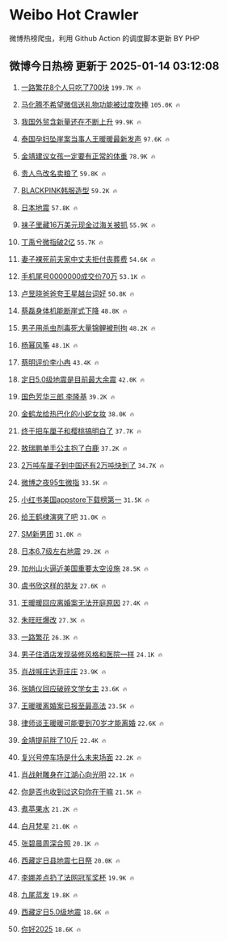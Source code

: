 # Weibo Hot Crawler 



微博热榜爬虫，利用 Github Action 的调度脚本更新 BY PHP 


## 微博今日热榜 更新于 2025-01-14 03:12:08 
1. [一路繁花8个人只吃了700块](https://s.weibo.com/weibo?q=%23%E4%B8%80%E8%B7%AF%E7%B9%81%E8%8A%B18%E4%B8%AA%E4%BA%BA%E5%8F%AA%E5%90%83%E4%BA%86700%E5%9D%97%23&t=31&band_rank=1&Refer=top) `199.7K 🔥` 

1. [马化腾不希望微信送礼物功能被过度吹捧](https://s.weibo.com/weibo?q=%23%E9%A9%AC%E5%8C%96%E8%85%BE%E4%B8%8D%E5%B8%8C%E6%9C%9B%E5%BE%AE%E4%BF%A1%E9%80%81%E7%A4%BC%E7%89%A9%E5%8A%9F%E8%83%BD%E8%A2%AB%E8%BF%87%E5%BA%A6%E5%90%B9%E6%8D%A7%23&t=31&band_rank=2&Refer=top) `105.0K 🔥` 

1. [我国外贸含新量还在不断上升](https://s.weibo.com/weibo?q=%23%E6%88%91%E5%9B%BD%E5%A4%96%E8%B4%B8%E5%90%AB%E6%96%B0%E9%87%8F%E8%BF%98%E5%9C%A8%E4%B8%8D%E6%96%AD%E4%B8%8A%E5%8D%87%23&t=31&band_rank=3&Refer=top) `99.9K 🔥` 

1. [泰国孕妇坠崖案当事人王暖暖最新发声](https://s.weibo.com/weibo?q=%23%E6%B3%B0%E5%9B%BD%E5%AD%95%E5%A6%87%E5%9D%A0%E5%B4%96%E6%A1%88%E5%BD%93%E4%BA%8B%E4%BA%BA%E7%8E%8B%E6%9A%96%E6%9A%96%E6%9C%80%E6%96%B0%E5%8F%91%E5%A3%B0%23&t=31&band_rank=4&Refer=top) `97.6K 🔥` 

1. [金靖建议女孩一定要有正常的体重](https://s.weibo.com/weibo?q=%23%E9%87%91%E9%9D%96%E5%BB%BA%E8%AE%AE%E5%A5%B3%E5%AD%A9%E4%B8%80%E5%AE%9A%E8%A6%81%E6%9C%89%E6%AD%A3%E5%B8%B8%E7%9A%84%E4%BD%93%E9%87%8D%23&t=31&band_rank=5&Refer=top) `78.9K 🔥` 

1. [贵人鸟改名卖粮了](https://s.weibo.com/weibo?q=%23%E8%B4%B5%E4%BA%BA%E9%B8%9F%E6%94%B9%E5%90%8D%E5%8D%96%E7%B2%AE%E4%BA%86%23&t=31&band_rank=6&Refer=top) `59.8K 🔥` 

1. [BLACKPINK韩服造型](https://s.weibo.com/weibo?q=%23BLACKPINK%E9%9F%A9%E6%9C%8D%E9%80%A0%E5%9E%8B%23&t=31&band_rank=7&Refer=top) `59.2K 🔥` 

1. [日本地震](https://s.weibo.com/weibo?q=%E6%97%A5%E6%9C%AC%E5%9C%B0%E9%9C%87&t=31&band_rank=8&Refer=top) `57.8K 🔥` 

1. [袜子里藏16万美元现金过海关被抓](https://s.weibo.com/weibo?q=%23%E8%A2%9C%E5%AD%90%E9%87%8C%E8%97%8F16%E4%B8%87%E7%BE%8E%E5%85%83%E7%8E%B0%E9%87%91%E8%BF%87%E6%B5%B7%E5%85%B3%E8%A2%AB%E6%8A%93%23&t=31&band_rank=9&Refer=top) `55.9K 🔥` 

1. [丁禹兮微指破2亿](https://s.weibo.com/weibo?q=%23%E4%B8%81%E7%A6%B9%E5%85%AE%E5%BE%AE%E6%8C%87%E7%A0%B42%E4%BA%BF%23&t=31&band_rank=10&Refer=top) `55.7K 🔥` 

1. [妻子裸死前夫家中丈夫拒付丧葬费](https://s.weibo.com/weibo?q=%23%E5%A6%BB%E5%AD%90%E8%A3%B8%E6%AD%BB%E5%89%8D%E5%A4%AB%E5%AE%B6%E4%B8%AD%E4%B8%88%E5%A4%AB%E6%8B%92%E4%BB%98%E4%B8%A7%E8%91%AC%E8%B4%B9%23&t=31&band_rank=11&Refer=top) `54.6K 🔥` 

1. [手机尾号0000000成交价70万](https://s.weibo.com/weibo?q=%23%E6%89%8B%E6%9C%BA%E5%B0%BE%E5%8F%B70000000%E6%88%90%E4%BA%A4%E4%BB%B770%E4%B8%87%23&t=31&band_rank=12&Refer=top) `53.1K 🔥` 

1. [卢昱晓爸爸夸王星越台词好](https://s.weibo.com/weibo?q=%23%E5%8D%A2%E6%98%B1%E6%99%93%E7%88%B8%E7%88%B8%E5%A4%B8%E7%8E%8B%E6%98%9F%E8%B6%8A%E5%8F%B0%E8%AF%8D%E5%A5%BD%23&t=31&band_rank=13&Refer=top) `50.8K 🔥` 

1. [蔡磊身体机能断崖式下降](https://s.weibo.com/weibo?q=%23%E8%94%A1%E7%A3%8A%E8%BA%AB%E4%BD%93%E6%9C%BA%E8%83%BD%E6%96%AD%E5%B4%96%E5%BC%8F%E4%B8%8B%E9%99%8D%23&t=31&band_rank=14&Refer=top) `48.8K 🔥` 

1. [男子用杀虫剂毒死大量锦鲤被刑拘](https://s.weibo.com/weibo?q=%23%E7%94%B7%E5%AD%90%E7%94%A8%E6%9D%80%E8%99%AB%E5%89%82%E6%AF%92%E6%AD%BB%E5%A4%A7%E9%87%8F%E9%94%A6%E9%B2%A4%E8%A2%AB%E5%88%91%E6%8B%98%23&t=31&band_rank=15&Refer=top) `48.2K 🔥` 

1. [杨幂风筝](https://s.weibo.com/weibo?q=%23%E6%9D%A8%E5%B9%82%E9%A3%8E%E7%AD%9D%23&t=31&band_rank=16&Refer=top) `48.1K 🔥` 

1. [蔡明评价李小冉](https://s.weibo.com/weibo?q=%23%E8%94%A1%E6%98%8E%E8%AF%84%E4%BB%B7%E6%9D%8E%E5%B0%8F%E5%86%89%23&t=31&band_rank=17&Refer=top) `43.4K 🔥` 

1. [定日5.0级地震是目前最大余震](https://s.weibo.com/weibo?q=%23%E5%AE%9A%E6%97%A55.0%E7%BA%A7%E5%9C%B0%E9%9C%87%E6%98%AF%E7%9B%AE%E5%89%8D%E6%9C%80%E5%A4%A7%E4%BD%99%E9%9C%87%23&t=31&band_rank=18&Refer=top) `42.0K 🔥` 

1. [国色芳华三郎 李隆基](https://s.weibo.com/weibo?q=%E5%9B%BD%E8%89%B2%E8%8A%B3%E5%8D%8E%E4%B8%89%E9%83%8E%20%E6%9D%8E%E9%9A%86%E5%9F%BA&t=31&band_rank=19&Refer=top) `39.2K 🔥` 

1. [金鹤龙给热巴化的小蛇女妆](https://s.weibo.com/weibo?q=%23%E9%87%91%E9%B9%A4%E9%BE%99%E7%BB%99%E7%83%AD%E5%B7%B4%E5%8C%96%E7%9A%84%E5%B0%8F%E8%9B%87%E5%A5%B3%E5%A6%86%23&t=31&band_rank=20&Refer=top) `38.0K 🔥` 

1. [终于把车厘子和樱桃搞明白了](https://s.weibo.com/weibo?q=%23%E7%BB%88%E4%BA%8E%E6%8A%8A%E8%BD%A6%E5%8E%98%E5%AD%90%E5%92%8C%E6%A8%B1%E6%A1%83%E6%90%9E%E6%98%8E%E7%99%BD%E4%BA%86%23&t=31&band_rank=21&Refer=top) `37.7K 🔥` 

1. [敖瑞鹏单手公主抱了白鹿](https://s.weibo.com/weibo?q=%23%E6%95%96%E7%91%9E%E9%B9%8F%E5%8D%95%E6%89%8B%E5%85%AC%E4%B8%BB%E6%8A%B1%E4%BA%86%E7%99%BD%E9%B9%BF%23&t=31&band_rank=22&Refer=top) `37.2K 🔥` 

1. [2万吨车厘子到中国还有2万吨快到了](https://s.weibo.com/weibo?q=%232%E4%B8%87%E5%90%A8%E8%BD%A6%E5%8E%98%E5%AD%90%E5%88%B0%E4%B8%AD%E5%9B%BD%E8%BF%98%E6%9C%892%E4%B8%87%E5%90%A8%E5%BF%AB%E5%88%B0%E4%BA%86%23&t=31&band_rank=23&Refer=top) `34.7K 🔥` 

1. [微博之夜95生微指](https://s.weibo.com/weibo?q=%23%E5%BE%AE%E5%8D%9A%E4%B9%8B%E5%A4%9C95%E7%94%9F%E5%BE%AE%E6%8C%87%23&t=31&band_rank=24&Refer=top) `33.5K 🔥` 

1. [小红书美国appstore下载榜第一](https://s.weibo.com/weibo?q=%23%E5%B0%8F%E7%BA%A2%E4%B9%A6%E7%BE%8E%E5%9B%BDappstore%E4%B8%8B%E8%BD%BD%E6%A6%9C%E7%AC%AC%E4%B8%80%23&t=31&band_rank=25&Refer=top) `31.5K 🔥` 

1. [给王鹤棣演爽了吧](https://s.weibo.com/weibo?q=%23%E7%BB%99%E7%8E%8B%E9%B9%A4%E6%A3%A3%E6%BC%94%E7%88%BD%E4%BA%86%E5%90%A7%23&t=31&band_rank=26&Refer=top) `31.0K 🔥` 

1. [SM新男团](https://s.weibo.com/weibo?q=SM%E6%96%B0%E7%94%B7%E5%9B%A2&t=31&band_rank=27&Refer=top) `31.0K 🔥` 

1. [日本6.7级左右地震](https://s.weibo.com/weibo?q=%23%E6%97%A5%E6%9C%AC6.7%E7%BA%A7%E5%B7%A6%E5%8F%B3%E5%9C%B0%E9%9C%87%23&t=31&band_rank=28&Refer=top) `29.2K 🔥` 

1. [加州山火逼近美国重要太空设施](https://s.weibo.com/weibo?q=%23%E5%8A%A0%E5%B7%9E%E5%B1%B1%E7%81%AB%E9%80%BC%E8%BF%91%E7%BE%8E%E5%9B%BD%E9%87%8D%E8%A6%81%E5%A4%AA%E7%A9%BA%E8%AE%BE%E6%96%BD%23&t=31&band_rank=29&Refer=top) `28.5K 🔥` 

1. [虞书欣这样的朋友](https://s.weibo.com/weibo?q=%23%E8%99%9E%E4%B9%A6%E6%AC%A3%E8%BF%99%E6%A0%B7%E7%9A%84%E6%9C%8B%E5%8F%8B%23&t=31&band_rank=30&Refer=top) `27.6K 🔥` 

1. [王暖暖回应离婚案无法开庭原因](https://s.weibo.com/weibo?q=%23%E7%8E%8B%E6%9A%96%E6%9A%96%E5%9B%9E%E5%BA%94%E7%A6%BB%E5%A9%9A%E6%A1%88%E6%97%A0%E6%B3%95%E5%BC%80%E5%BA%AD%E5%8E%9F%E5%9B%A0%23&t=31&band_rank=31&Refer=top) `27.4K 🔥` 

1. [朱旺旺爆改](https://s.weibo.com/weibo?q=%23%E6%9C%B1%E6%97%BA%E6%97%BA%E7%88%86%E6%94%B9%23&t=31&band_rank=32&Refer=top) `27.3K 🔥` 

1. [一路繁花](https://s.weibo.com/weibo?q=%E4%B8%80%E8%B7%AF%E7%B9%81%E8%8A%B1&t=31&band_rank=33&Refer=top) `26.3K 🔥` 

1. [男子住酒店发现装修风格和医院一样](https://s.weibo.com/weibo?q=%23%E7%94%B7%E5%AD%90%E4%BD%8F%E9%85%92%E5%BA%97%E5%8F%91%E7%8E%B0%E8%A3%85%E4%BF%AE%E9%A3%8E%E6%A0%BC%E5%92%8C%E5%8C%BB%E9%99%A2%E4%B8%80%E6%A0%B7%23&t=31&band_rank=34&Refer=top) `24.1K 🔥` 

1. [肖战喊庄达菲庄庄](https://s.weibo.com/weibo?q=%23%E8%82%96%E6%88%98%E5%96%8A%E5%BA%84%E8%BE%BE%E8%8F%B2%E5%BA%84%E5%BA%84%23&t=31&band_rank=35&Refer=top) `23.9K 🔥` 

1. [张婧仪回应破碎文学女主](https://s.weibo.com/weibo?q=%23%E5%BC%A0%E5%A9%A7%E4%BB%AA%E5%9B%9E%E5%BA%94%E7%A0%B4%E7%A2%8E%E6%96%87%E5%AD%A6%E5%A5%B3%E4%B8%BB%23&t=31&band_rank=36&Refer=top) `23.6K 🔥` 

1. [王暖暖离婚案已报至最高法](https://s.weibo.com/weibo?q=%23%E7%8E%8B%E6%9A%96%E6%9A%96%E7%A6%BB%E5%A9%9A%E6%A1%88%E5%B7%B2%E6%8A%A5%E8%87%B3%E6%9C%80%E9%AB%98%E6%B3%95%23&t=31&band_rank=37&Refer=top) `23.5K 🔥` 

1. [律师谈王暖暖可能要到70岁才能离婚](https://s.weibo.com/weibo?q=%23%E5%BE%8B%E5%B8%88%E8%B0%88%E7%8E%8B%E6%9A%96%E6%9A%96%E5%8F%AF%E8%83%BD%E8%A6%81%E5%88%B070%E5%B2%81%E6%89%8D%E8%83%BD%E7%A6%BB%E5%A9%9A%23&t=31&band_rank=38&Refer=top) `22.6K 🔥` 

1. [金靖提前胖了10斤](https://s.weibo.com/weibo?q=%23%E9%87%91%E9%9D%96%E6%8F%90%E5%89%8D%E8%83%96%E4%BA%8610%E6%96%A4%23&t=31&band_rank=39&Refer=top) `22.4K 🔥` 

1. [复兴号停车场是什么未来场面](https://s.weibo.com/weibo?q=%23%E5%A4%8D%E5%85%B4%E5%8F%B7%E5%81%9C%E8%BD%A6%E5%9C%BA%E6%98%AF%E4%BB%80%E4%B9%88%E6%9C%AA%E6%9D%A5%E5%9C%BA%E9%9D%A2%23&t=31&band_rank=40&Refer=top) `22.2K 🔥` 

1. [肖战射雕身在江湖心向光明](https://s.weibo.com/weibo?q=%23%E8%82%96%E6%88%98%E5%B0%84%E9%9B%95%E8%BA%AB%E5%9C%A8%E6%B1%9F%E6%B9%96%E5%BF%83%E5%90%91%E5%85%89%E6%98%8E%23&t=31&band_rank=41&Refer=top) `22.1K 🔥` 

1. [你是否也收到过这句你在干嘛](https://s.weibo.com/weibo?q=%23%E4%BD%A0%E6%98%AF%E5%90%A6%E4%B9%9F%E6%94%B6%E5%88%B0%E8%BF%87%E8%BF%99%E5%8F%A5%E4%BD%A0%E5%9C%A8%E5%B9%B2%E5%98%9B%23&t=31&band_rank=42&Refer=top) `21.5K 🔥` 

1. [煮苹果水](https://s.weibo.com/weibo?q=%E7%85%AE%E8%8B%B9%E6%9E%9C%E6%B0%B4&t=31&band_rank=43&Refer=top) `21.2K 🔥` 

1. [白月梵星](https://s.weibo.com/weibo?q=%E7%99%BD%E6%9C%88%E6%A2%B5%E6%98%9F&t=31&band_rank=44&Refer=top) `21.0K 🔥` 

1. [张碧晨周深合照](https://s.weibo.com/weibo?q=%E5%BC%A0%E7%A2%A7%E6%99%A8%E5%91%A8%E6%B7%B1%E5%90%88%E7%85%A7&t=31&band_rank=45&Refer=top) `20.1K 🔥` 

1. [西藏定日县地震七日祭](https://s.weibo.com/weibo?q=%23%E8%A5%BF%E8%97%8F%E5%AE%9A%E6%97%A5%E5%8E%BF%E5%9C%B0%E9%9C%87%E4%B8%83%E6%97%A5%E7%A5%AD%23&t=31&band_rank=46&Refer=top) `20.0K 🔥` 

1. [李娜差点扔了法网冠军奖杯](https://s.weibo.com/weibo?q=%23%E6%9D%8E%E5%A8%9C%E5%B7%AE%E7%82%B9%E6%89%94%E4%BA%86%E6%B3%95%E7%BD%91%E5%86%A0%E5%86%9B%E5%A5%96%E6%9D%AF%23&t=31&band_rank=47&Refer=top) `19.9K 🔥` 

1. [九尾蓝发](https://s.weibo.com/weibo?q=%23%E4%B9%9D%E5%B0%BE%E8%93%9D%E5%8F%91%23&t=31&band_rank=48&Refer=top) `19.8K 🔥` 

1. [西藏定日5.0级地震](https://s.weibo.com/weibo?q=%23%E8%A5%BF%E8%97%8F%E5%AE%9A%E6%97%A55.0%E7%BA%A7%E5%9C%B0%E9%9C%87%23&t=31&band_rank=49&Refer=top) `18.6K 🔥` 

1. [你好2025](https://s.weibo.com/weibo?q=%E4%BD%A0%E5%A5%BD2025&t=31&band_rank=50&Refer=top) `18.6K 🔥` 

